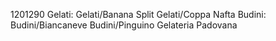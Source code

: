 1201290
Gelati:
Gelati/Banana Split
Gelati/Coppa Nafta
Budini:
Budini/Biancaneve
Budini/Pinguino
Gelateria Padovana
